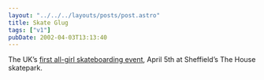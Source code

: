 ```yaml
---
layout: "../../../layouts/posts/post.astro"
title: Skate Glug
tags: ["v1"]
pubDate: 2002-04-03T13:13:40
---
```


The UK&#8217;s [first all-girl skateboarding event][1], April 5th at Sheffield&#8217;s The House skatepark.

[1]: http://www.geocities.com/girlsskateout/
